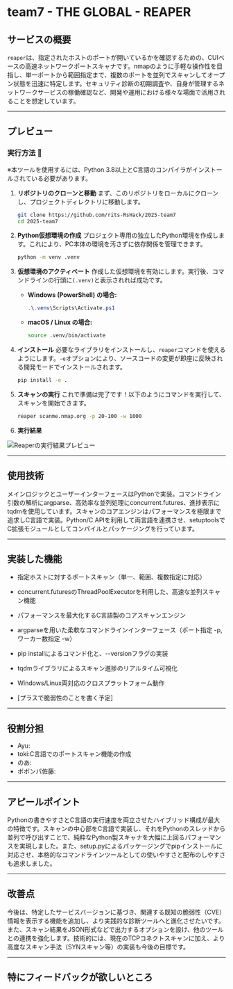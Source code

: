 # team7 - THE GLOBAL - REAPER
## サービスの概要

```reaper```は、指定されたホストのポートが開いているかを確認するための、CUIベースの高速ネットワークポートスキャナです。nmapのように手軽な操作性を目指し、単一ポートから範囲指定まで、複数のポートを並列でスキャンしてオープン状態を迅速に特定します。セキュリティ診断の初期調査や、自身が管理するネットワークサービスの稼働確認など、開発や運用における様々な場面で活用されることを想定しています。

---

## プレビュー

### 実行方法 🚀

※本ツールを使用するには、Python 3.8以上とC言語のコンパイラがインストールされている必要があります。

1.  **リポジトリのクローンと移動**
    まず、このリポジトリをローカルにクローンし、プロジェクトディレクトリに移動します。
    ```bash
    git clone https://github.com/rits-RsHack/2025-team7
    cd 2025-team7
    ```

2.  **Python仮想環境の作成**
    プロジェクト専用の独立したPython環境を作成します。これにより、PC本体の環境を汚さずに依存関係を管理できます。
    ```bash
    python -m venv .venv
    ```

3.  **仮想環境のアクティベート**
    作成した仮想環境を有効にします。実行後、コマンドラインの行頭に`(.venv)`と表示されれば成功です。
    
    * **Windows (PowerShell) の場合:**
        ```powershell
        .\.venv\Scripts\Activate.ps1
        ```
    * **macOS / Linux の場合:**
        ```bash
        source .venv/bin/activate
        ```

4.  **インストール**
    必要なライブラリをインストールし、`reaper`コマンドを使えるようにします。`-e`オプションにより、ソースコードの変更が即座に反映される開発モードでインストールされます。
    ```bash
    pip install -e .
    ```

5.  **スキャンの実行**
    これで準備は完了です！以下のようにコマンドを実行して、スキャンを開始できます。

    ```bash
    reaper scanme.nmap.org -p 20-100 -w 1000
    ```

6.  **実行結果**

![Reaperの実行結果プレビュー](assets/reaper-preview.png)

---

## 使用技術

メインロジックとユーザーインターフェースはPythonで実装。コマンドライン引数の解析にargparse、高効率な並列処理にconcurrent.futures、進捗表示にtqdmを使用しています。スキャンのコアエンジンはパフォーマンスを極限まで追求しC言語で実装。Python/C APIを利用して両言語を連携させ、setuptoolsでC拡張モジュールとしてコンパイルとパッケージングを行っています。

---

## 実装した機能

- 指定ホストに対するポートスキャン（単一、範囲、複数指定に対応）

- concurrent.futuresのThreadPoolExecutorを利用した、高速な並列スキャン機能

- パフォーマンスを最大化するC言語製のコアスキャンエンジン

- argparseを用いた柔軟なコマンドラインインターフェース（ポート指定 -p, ワーカー数指定 -w）

- pip installによるコマンド化と、--versionフラグの実装

- tqdmライブラリによるスキャン進捗のリアルタイム可視化

- Windows/Linux両対応のクロスプラットフォーム動作

- [プラスで脆弱性のことを書く予定]

---

## 役割分担

- Ayu:
- toki:C言語でのポートスキャン機能の作成
- のあ:
- ボボンパ佐藤:

---

## アピールポイント

Pythonの書きやすさとC言語の実行速度を両立させたハイブリッド構成が最大の特徴です。スキャンの中心部をC言語で実装し、それをPythonのスレッドから並列で呼び出すことで、純粋なPython製スキャナを大幅に上回るパフォーマンスを実現しました。また、setup.pyによるパッケージングでpipインストールに対応させ、本格的なコマンドラインツールとしての使いやすさと配布のしやすさも追求しました。

---

## 改善点

今後は、特定したサービスバージョンに基づき、関連する既知の脆弱性（CVE）情報を表示する機能を追加し、より実践的な診断ツールへと進化させたいです。また、スキャン結果をJSON形式などで出力するオプションを設け、他のツールとの連携を強化します。技術的には、現在のTCPコネクトスキャンに加え、より高度なスキャン手法（SYNスキャン等）の実装も今後の目標です。

---

## 特にフィードバックが欲しいところ